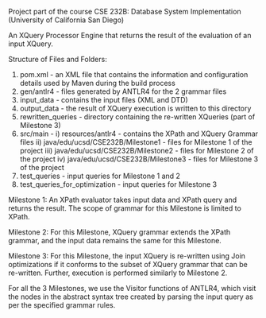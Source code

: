 Project part of the course CSE 232B: Database System Implementation (University of California San Diego)

An XQuery Processor Engine that returns the result of the evaluation of an input XQuery.

Structure of Files and Folders:

1) pom.xml - an XML file that contains the information and configuration details used by Maven during the build process
2) gen/antlr4 - files generated by ANTLR4 for the 2 grammar files
3) input_data - contains the input files (XML and DTD)
4) output_data - the result of XQuery execution is written to this directory
5) rewritten_queries - directory containing the re-written XQueries (part of Milestone 3)
6) src/main - 
   i) resources/antlr4 - contains the XPath and XQuery Grammar files
   ii) java/edu/ucsd/CSE232B/Milestone1 - files for Milestone 1 of the project
   iii) java/edu/ucsd/CSE232B/Milestone2 - files for Milestone 2 of the project
   iv) java/edu/ucsd/CSE232B/Milestone3 - files for Milestone 3 of the project
8) test_queries - input queries for Milestone 1 and 2
9) test_queries_for_optimization - input queries for Milestone 3

Milestone 1:
An XPath evaluator takes input data and XPath query and returns the result. The scope of grammar for this Milestone is limited to XPath.

Milestone 2:
For this Milestone, XQuery grammar extends the XPath grammar, and the input data remains the same for this Milestone. 

Milestone 3:
For this Milestone, the input XQuery is re-written using Join optimizations if it conforms to the subset of XQuery grammar that can be re-written. Further, execution is performed similarly to Milestone 2.

For all the 3 Milestones, we use the Visitor functions of ANTLR4, which visit the nodes in the abstract syntax tree created by parsing the input query as per the specified grammar rules.
